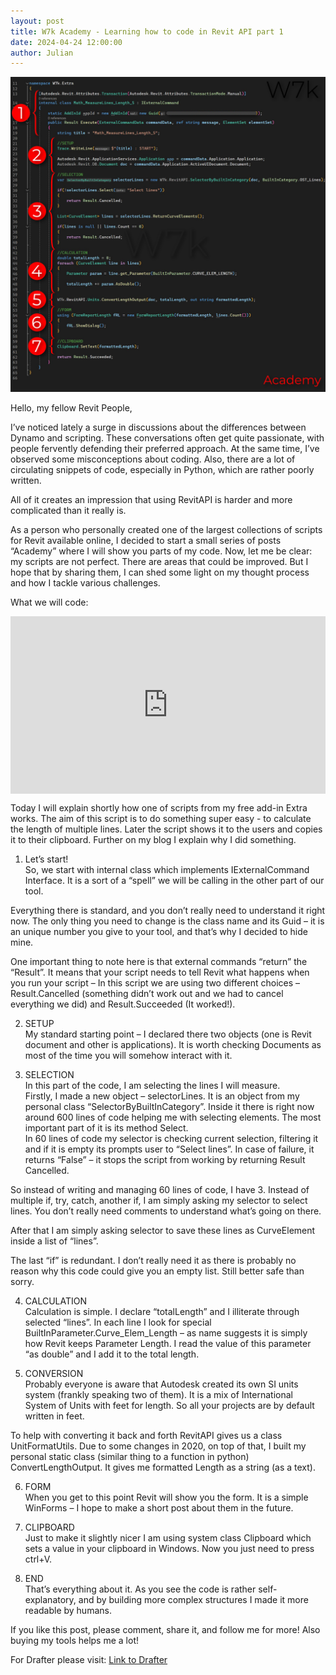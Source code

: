 ```yaml
---
layout: post  
title: W7k Academy - Learning how to code in Revit API part 1
date: 2024-04-24 12:00:00
author: Julian
---
```

![PostPage](/images/2024_BlogPost/Academy_1.jpg)

<!--excerpt-->

Hello, my fellow Revit People, 

I’ve noticed lately a surge in discussions about the differences between Dynamo and scripting. These conversations often get quite passionate, with people fervently defending their preferred approach. At the same time, I’ve observed some misconceptions about coding. Also, there are a lot of circulating snippets of code, especially in Python, which are rather poorly written. 

All of it creates an impression that using RevitAPI is harder and more complicated than it really is. 

As a person who personally created one of the largest collections of scripts for Revit available online, I decided to start a small series of posts “Academy” where I will show you parts of my code. Now, let me be clear: my scripts are not perfect. There are areas that could be improved. But I hope that by sharing them, I can shed some light on my thought process and how I tackle various challenges.

What we will code:  

<div style="padding-bottom:56.25%; position:relative; display:block; width: 100%">
  <iframe width="100%" height="100%"
    src="https://drive.google.com/file/d/14Cc5ryJ-565SqnI21d9vgGbLwN36n0Ej/preview"
    frameborder="0" allowfullscreen="" style="position:absolute; top:0; left: 0">
  </iframe>
</div>

Today I will explain shortly how one of scripts from my free add-in Extra works. The aim of this script is to do something super easy - to calculate the length of multiple lines. Later the script shows it to the users and copies it to their clipboard. 
Further on my blog I explain why I did something. 

1.	Let’s start!  
So, we start with internal class which implements IExternalCommand Interface. It is a sort of a “spell” we will be calling in the other part of our tool.  

Everything there is standard, and you don’t really need to understand it right now. The only thing you need to change is the class name and its Guid – it is an unique number you give to your tool, and that’s why I decided to hide mine.  

One important thing to note here is that external commands “return” the “Result”. It means that your script needs to tell Revit what happens when you run your script – In this script we are using two different choices – Result.Cancelled (something didn’t work out and we had to cancel everything we did) and Result.Succeeded (It worked!).  

2.	SETUP  
My standard starting point – I declared there two objects (one is Revit document and other is applications). It is worth checking Documents as most of the time you will somehow interact with it.  

3.	SELECTION  
In this part of the code, I am selecting the lines I will measure.  
Firstly, I made a new object – selectorLines. It is an object from my personal class “SelectorByBuiltInCategory”. Inside it there is right now around 600 lines of code helping me with selecting elements. The most important part of it is its method Select.  
In 60 lines of code my selector is checking current selection, filtering it and if it is empty its prompts user to “Select lines”. In case of failure, it returns “False” – it stops the script from working by returning Result Cancelled.  

So instead of writing and managing 60 lines of code, I have 3. Instead of multiple if, try, catch, another if, I am simply asking my selector to select lines. You don’t really need comments to understand what’s going on there.  

After that I am simply asking selector to save these lines as CurveElement inside a list of “lines”.  

The last “if” is redundant. I don’t really need it as there is probably no reason why this code could give you an empty list. Still better safe than sorry.  

4.	CALCULATION  
Calculation is simple. I declare “totalLength” and I illiterate through selected “lines”. In each line I look for special BuiltInParameter.Curve_Elem_Length – as name suggests it is simply how Revit keeps Parameter Length. I read the value of this parameter “as double” and I add it to the total length.  

5.	CONVERSION  
Probably everyone is aware that Autodesk created its own SI units system (frankly speaking two of them). It is a mix of International System of Units with feet for length. So all your projects are by default written in feet.  

To help with converting it back and forth RevitAPI gives us a class UnitFormatUtils. Due to some changes in 2020, on top of that, I built my personal static class (similar thing to a function in python) ConvertLengthOutput. It gives me formatted Length as a string (as a text).  

6.	FORM  
When you get to this point Revit will show you the form. It is a simple WinForms – I hope to make a short post about them in the future.  

7.	CLIPBOARD  
Just to make it slightly nicer I am using system class Clipboard which sets a value in your clipboard in Windows. Now you just need to press ctrl+V.  

8.	END  
That’s everything about it. As you see the code is rather self-explanatory, and by building more complex structures I made it more readable by humans.  

If you like this post, please comment, share it, and follow me for more! Also buying my tools helps me a lot!  

For Drafter please visit: 
[Link to Drafter](https://w7k.pl/tools/extra/)



